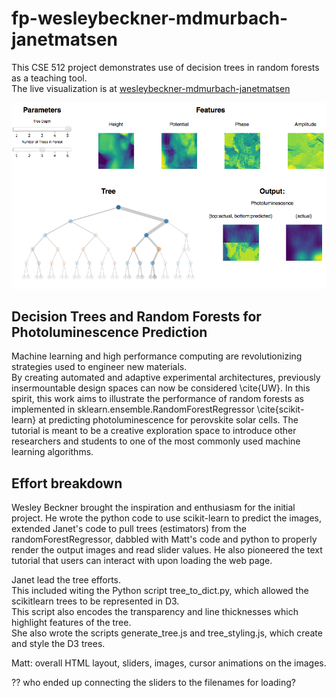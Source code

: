 # fp-wesleybeckner-mdmurbach-janetmatsen

This CSE 512 project demonstrates use of decision trees in random forests as a teaching tool.  
The live visualization is at [wesleybeckner-mdmurbach-janetmatsen](http://cse512-16s.github.io/fp-wesleybeckner-mdmurbach-janetmatsen/)

![Screenshot of project](https://github.com/CSE512-16S/fp-wesleybeckner-mdmurbach-janetmatsen/blob/master/images/screenshot.png)

## Decision Trees and Random Forests for Photoluminescence Prediction
Machine learning and high performance computing are revolutionizing strategies used to engineer new materials.  
By creating automated and adaptive experimental architectures, previously insermountable design spaces can now be considered \cite{UW}. 
In this spirit, this work aims to illustrate the performance of random forests as implemented in sklearn.ensemble.RandomForestRegressor \cite{scikit-learn} at predicting photoluminescence for perovskite solar cells. 
The tutorial is meant to be a creative exploration space to introduce other researchers and students to one of the most commonly used machine learning algorithms.

## Effort breakdown

Wesley Beckner brought the inspiration and enthusiasm for the initial project. He wrote the python code to use scikit-learn to predict the images, extended Janet's code to pull trees (estimators) from the randomForestRegressor, dabbled with Matt's code and python to properly render the output images and read slider values. He also pioneered the text tutorial that users can interact with upon loading the web page. 

Janet lead the tree efforts.  
This included witing the Python script tree_to_dict.py, which allowed the scikitlearn trees to be represented in D3.  
This script also encodes the transparency and line thicknesses which highlight features of the tree.   
She also wrote the scripts generate_tree.js and tree_styling.js, which create and style the D3 trees.  

Matt: overall HTML layout, sliders, images, cursor animations on the images. 

?? who ended up connecting the sliders to the filenames for loading? 
